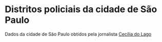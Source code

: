 # Distritos policiais da cidade de São Paulo
 
Dados da cidade de São Paulo obtidos pela jornalista [Cecília do Lago](https://twitter.com/ceciliadolago)
 
 
